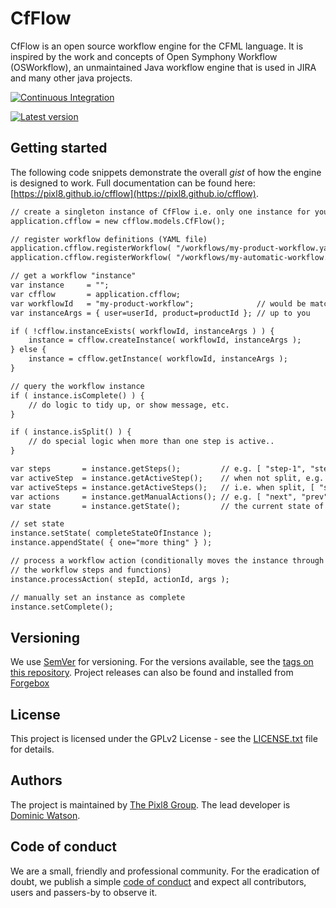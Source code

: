 CfFlow
======

CfFlow is an open source workflow engine for the CFML language. It is inspired by the work and concepts of Open Symphony Workflow (OSWorkflow), an unmaintained Java workflow engine that is used in JIRA and many other java projects.

[![Continuous Integration](https://github.com/pixl8/cfflow/workflows/Continuous%20Integration/badge.svg)](https://github.com/pixl8/cfflow/actions?query=workflow%3A%22Continuous+Integration%22)

[![Latest version](https://forgebox.io/api/v1/entry/cfflow/badges/version)](https://forgebox.io/view/cfflow)


## Getting started

The following code snippets demonstrate the overall _gist_ of how the engine is designed to work. Full documentation can be found here: [https://pixl8.github.io/cfflow](https://pixl8.github.io/cfflow).

```cfc
// create a singleton instance of CfFlow i.e. only one instance for your application
application.cfflow = new cfflow.models.CfFlow();
```

```cfc
// register workflow definitions (YAML file)
application.cfflow.registerWorkflow( "/workflows/my-product-workflow.yaml" );
application.cfflow.registerWorkflow( "/workflows/my-automatic-workflow.yaml" );
```

```cfc
// get a workflow "instance"
var instance     = "";
var cfflow       = application.cfflow;
var workflowId   = "my-product-workflow";              // would be matched against YAML workflow definition
var instanceArgs = { user=userId, product=productId }; // up to you

if ( !cfflow.instanceExists( workflowId, instanceArgs ) ) {
	instance = cfflow.createInstance( workflowId, instanceArgs );
} else {
	instance = cfflow.getInstance( workflowId, instanceArgs );
}
```

```cfc
// query the workflow instance
if ( instance.isComplete() ) {
	// do logic to tidy up, or show message, etc.
}

if ( instance.isSplit() ) {
	// do special logic when more than one step is active..
}

var steps       = instance.getSteps();         // e.g. [ "step-1", "step-2", "step-3" ];
var activeStep  = instance.getActiveStep();    // when not split, e.g. "step-2"
var activeSteps = instance.getActiveSteps();   // i.e. when split, [ "step-1", "step-2" ]
var actions     = instance.getManualActions(); // e.g. [ "next", "prev", "cancel" ]
var state       = instance.getState();         // the current state of the instance, a struct of data
```

```cfc
// set state
instance.setState( completeStateOfInstance );
instance.appendState( { one="more thing" } );
```

```cfc
// process a workflow action (conditionally moves the instance through
// the workflow steps and functions)
instance.processAction( stepId, actionId, args );
```

```cfc
// manually set an instance as complete
instance.setComplete();
```

## Versioning

We use [SemVer](https://semver.org) for versioning. For the versions available, see the [tags on this repository](https://github.com/pixl8/cfflow/releases). Project releases can also be found and installed from [Forgebox](https://forgebox.io/view/cfflow)

## License

This project is licensed under the GPLv2 License - see the [LICENSE.txt](https://github.com/pixl8/Preside-CMS/blob/master/LICENSE.txt) file for details.

## Authors

The project is maintained by [The Pixl8 Group](https://www.pixl8.co.uk). The lead developer is [Dominic Watson](https://github.com/DominicWatson).

## Code of conduct

We are a small, friendly and professional community. For the eradication of doubt, we publish a simple [code of conduct](https://github.com/pixl8/cfflow/blob/master/CODE_OF_CONDUCT.md) and expect all contributors, users and passers-by to observe it.